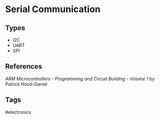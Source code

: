 # Serial Communication



## Types
* I2C  
* UART  
* SPI  

## References
*ARM Microcontrollers - Programming and Circuit Building - Volume 1* by Patrick Hood-Daniel

## Tags
#electronics
